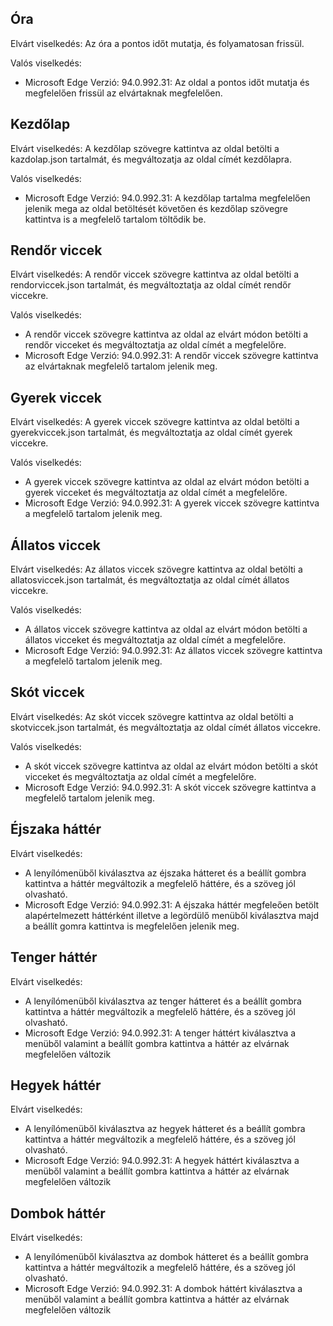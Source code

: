 
Óra
---

Elvárt viselkedés: Az óra a pontos időt mutatja, és folyamatosan frissül.

Valós viselkedés: 
- Microsoft Edge Verzió: 94.0.992.31: Az oldal a pontos időt mutatja és megfelelően frissül az elvártaknak megfelelően.

Kezdőlap
--------

Elvárt viselkedés: A kezdőlap szövegre kattintva az oldal betölti a kazdolap.json tartalmát, és megváltozatja az oldal címét kezdőlapra.

Valós viselkedés: 
- Microsoft Edge Verzió: 94.0.992.31: A kezdőlap tartalma megfelelően jelenik mega az oldal betöltését követően és kezdőlap szövegre kattintva is a megfelelő tartalom töltődik be.

Rendőr viccek
-------------

Elvárt viselkedés: A rendőr viccek szövegre kattintva az oldal betölti a rendorviccek.json tartalmát, és megváltoztatja az oldal címét rendőr viccekre.

Valós viselkedés:
- A rendőr viccek szövegre kattintva az oldal az elvárt módon betölti a rendőr vicceket és megváltoztatja az oldal címét a megfelelőre.
- Microsoft Edge Verzió: 94.0.992.31: A rendőr viccek szövegre kattintva az elvártaknak megfelelő tartalom jelenik meg. 

Gyerek viccek
-------------

Elvárt viselkedés: A gyerek viccek szövegre kattintva az oldal betölti a gyerekviccek.json tartalmát, és megváltoztatja az oldal címét gyerek viccekre.

Valós viselkedés:
- A gyerek viccek szövegre kattintva az oldal az elvárt módon betölti a gyerek vicceket és megváltoztatja az oldal címét a megfelelőre.
- Microsoft Edge Verzió: 94.0.992.31: A gyerek viccek szövegre kattintva a megfelelő tartalom jelenik meg.

Állatos viccek
--------------

Elvárt viselkedés: Az állatos viccek szövegre kattintva az oldal betölti a allatosviccek.json tartalmát, és megváltoztatja az oldal címét állatos viccekre.

Valós viselkedés:
- A állatos viccek szövegre kattintva az oldal az elvárt módon betölti a állatos vicceket és megváltoztatja az oldal címét a megfelelőre.
- Microsoft Edge Verzió: 94.0.992.31: Az állatos viccek szövegre kattintva a megfelelő tartalom jelenik meg.

Skót viccek
--------------

Elvárt viselkedés: Az skót viccek szövegre kattintva az oldal betölti a skotviccek.json tartalmát, és megváltoztatja az oldal címét állatos viccekre.

Valós viselkedés:
- A skót viccek szövegre kattintva az oldal az elvárt módon betölti a skót vicceket és megváltoztatja az oldal címét a megfelelőre.
- Microsoft Edge Verzió: 94.0.992.31: A skót viccek szövegre kattintva a megfelelő tartalom jelenik meg.

Éjszaka háttér
------

Elvárt viselkedés:
- A lenyílómenüből kiválasztva az éjszaka hátteret és a beállít gombra kattintva a háttér megváltozik a megfelelő háttére, és a szöveg jól olvasható.
- Microsoft Edge Verzió: 94.0.992.31: A éjszaka háttér megfeleően betölt alapértelmezett háttérként illetve a legördülő menüből kiválasztva majd a beállít gomra kattintva is megfelelően jelenik meg.

Tenger háttér
------

Elvárt viselkedés:
- A lenyílómenüből kiválasztva az tenger hátteret és a beállít gombra kattintva a háttér megváltozik a megfelelő háttére, és a szöveg jól olvasható.
- Microsoft Edge Verzió: 94.0.992.31: A tenger háttért kiválasztva a menüből valamint a beállít gombra kattintva a háttér az elvárnak megfelelően változik

Hegyek háttér
------

Elvárt viselkedés: 
- A lenyílómenüből kiválasztva az hegyek hátteret és a beállít gombra kattintva a háttér megváltozik a megfelelő háttére, és a szöveg jól olvasható.
- Microsoft Edge Verzió: 94.0.992.31: A hegyek háttért kiválasztva a menüből valamint a beállít gombra kattintva a háttér az elvárnak megfelelően változik

Dombok háttér
------

Elvárt viselkedés:
- A lenyílómenüből kiválasztva az dombok hátteret és a beállít gombra kattintva a háttér megváltozik a megfelelő háttére, és a szöveg jól olvasható.
- Microsoft Edge Verzió: 94.0.992.31: A dombok háttért kiválasztva a menüből valamint a beállít gombra kattintva a háttér az elvárnak megfelelően változik